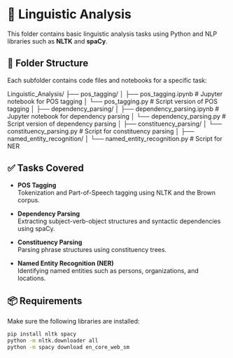 # 🧠 Linguistic Analysis

This folder contains basic linguistic analysis tasks using Python and NLP libraries such as **NLTK** and **spaCy**.

## 📂 Folder Structure

Each subfolder contains code files and notebooks for a specific task:

Linguistic_Analysis/
├── pos_tagging/
│   ├── pos_tagging.ipynb         # Jupyter notebook for POS tagging
│   └── pos_tagging.py            # Script version of POS tagging
│
├── dependency_parsing/
│   ├── dependency_parsing.ipynb  # Jupyter notebook for dependency parsing
│   └── dependency_parsing.py     # Script version of dependency parsing
│
├── constituency_parsing/
│   └── constituency_parsing.py   # Script for constituency parsing
│
├── named_entity_recognition/
│   └── named_entity_recognition.py # Script for NER



## ✅ Tasks Covered

- **POS Tagging**  
  Tokenization and Part-of-Speech tagging using NLTK and the Brown corpus.

- **Dependency Parsing**  
  Extracting subject-verb-object structures and syntactic dependencies using spaCy.

- **Constituency Parsing**  
  Parsing phrase structures using constituency trees.

- **Named Entity Recognition (NER)**  
  Identifying named entities such as persons, organizations, and locations.

## 📦 Requirements

Make sure the following libraries are installed:

```bash
pip install nltk spacy
python -m nltk.downloader all
python -m spacy download en_core_web_sm


